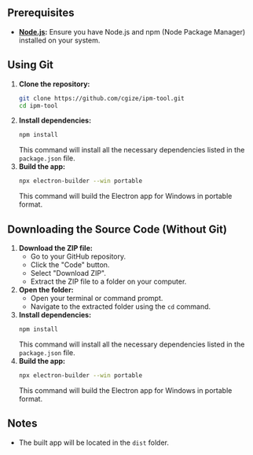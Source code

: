 ## Prerequisites

* **[Node.js](https://nodejs.org/en/download):** Ensure you have Node.js and npm (Node Package Manager) installed on your system.

## Using Git

1.  **Clone the repository:**
    ```bash
    git clone https://github.com/cgize/ipm-tool.git
    cd ipm-tool
    ```
2.  **Install dependencies:**
    ```bash
    npm install
    ```
    This command will install all the necessary dependencies listed in the `package.json` file.
3.  **Build the app:**
    ```bash
    npx electron-builder --win portable
    ```
    This command will build the Electron app for Windows in portable format.

## Downloading the Source Code (Without Git)

1.  **Download the ZIP file:**
    * Go to your GitHub repository.
    * Click the "Code" button.
    * Select "Download ZIP".
    * Extract the ZIP file to a folder on your computer.
2.  **Open the folder:**
    * Open your terminal or command prompt.
    * Navigate to the extracted folder using the `cd` command.
3.  **Install dependencies:**
    ```bash
    npm install
    ```
    This command will install all the necessary dependencies listed in the `package.json` file.
4.  **Build the app:**
    ```bash
    npx electron-builder --win portable
    ```
    This command will build the Electron app for Windows in portable format.

## Notes

* The built app will be located in the `dist` folder.
